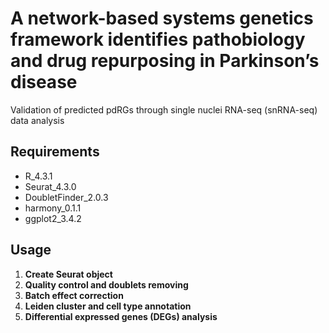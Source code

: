 # A network-based systems genetics framework identifies pathobiology and drug repurposing in Parkinson’s disease

Validation of predicted pdRGs through single nuclei RNA-seq (snRNA-seq) data analysis

## Requirements

- R_4.3.1
- Seurat_4.3.0
- DoubletFinder_2.0.3
- harmony_0.1.1
- ggplot2_3.4.2 

## Usage

1. **Create Seurat object**
2. **Quality control and doublets removing**
3. **Batch effect correction**
4. **Leiden cluster and cell type annotation**
5. **Differential expressed genes (DEGs) analysis**
